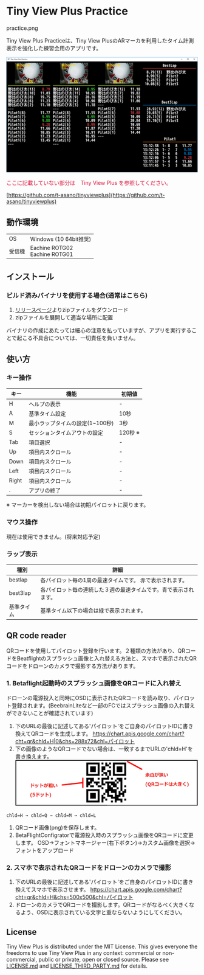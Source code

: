 # Tiny View Plus Practice

practice.png

Tiny View Plus Practiceは、Tiny View PlusのARマーカを利用したタイム計測表示を強化した練習会用のアプリです。

![tinyviewpluspractice](docs/practice.png)

<font color="crimson">ここに記載していない部分は　Tiny View Plus を参照してください。</font>

[https://github.com/t-asano/tinyviewplus](https://github.com/t-asano/tinyviewplus)


## 動作環境

<table>
<tr>
<td>OS</td><td>Windows (10 64bit推奨)</td>
</tr>
<tr>
<td>受信機</td><td>Eachine ROTG02<br/>Eachine ROTG01</td>
</tr>
</table>


## インストール

### ビルド済みバイナリを使用する場合(通常はこちら)

1. [リリースページ](https://github.com/chibaron/tinyviewpluspractice/releases)よりzipファイルをダウンロード
2. zipファイルを展開して適当な場所に配置

バイナリの作成にあたっては細心の注意を払っていますが、アプリを実行することで起こる不具合については、一切責任を負いません。


## 使い方

### キー操作

| キー | 機能 | 初期値 |
|---|---|---|
| H | ヘルプの表示 | - |
| A | 基準タイム設定 | 10秒 |
| M | 最小ラップタイムの設定(1~100秒) | 3秒 |
| S | セッションタイムアウトの設定 | 120秒 ※|
| Tab | 項目選択 | - |
| Up | 項目内スクロール | - |
| Down | 項目内スクロール| - |
| Left | 項目内スクロール | - |
| Right| 項目内スクロール | - |
| . | アプリの終了 | - |

※ マーカーを検出しない場合は初期パイロットに戻ります。


### マウス操作

現在は使用できません。(将来対応予定)

### ラップ表示

| 種別　| 詳細 |
|---|---|
| bestlap | 各パイロット毎の1周の最速タイムです。 赤で表示されます。|
| best3lap | 各パイロット毎の連続した３週の最速タイムです。青で表示されます。|
| 基準タイム | 基準タイム以下の場合は緑で表示されます。|



## QR code reader

QRコードを使用してパイロット登録を行います。２種類の方法があり、QRコードをBeatflightのスプラッシュ画像と入れ替える方法と、スマホで表示されたQRコードをドローンのカメラで撮影する方法があります。

### 1. Betaflight起動時のスプラッシュ画像をQRコードに入れ替え

ドローンの電源投入と同時にOSDに表示されたQRコードを読み取り、パイロット登録されます。(BeebrainLiteなど一部のFCではスプラッシュ画像の入れ替えができないことが確認されています)


1. 下のURLの最後に記述してある'パイロット'をご自身のパイロットIDに書き換えてQRコードを生成します。
https://chart.apis.google.com/chart?cht=qr&chld=H|0&chs=288x72&chl=パイロット
1. 下の画像のようなQRコードでない場合は、一致するまでURLの'chld=H'を書き換えます。
![docs/qr.bmp](docs/qr.bmp)
```
chld=H → chld=Q → chld=M → chld=L 
```
1. QRコード画像(png)を保存します。
1. BetaFlightConfigratorで電源投入時のスプラッシュ画像をQRコードに変更します。
OSD→フォントマネージャー(右下ボタン)→カスタム画像を選択→フォントをアップロード


### 2. スマホで表示されたQRコードをドローンのカメラで撮影

1. 下のURLの最後に記述してある'パイロット'をご自身のパイロットIDに書き換えてスマホで表示させます。
https://chart.apis.google.com/chart?cht=qr&chld=H&chs=500x500&chl=パイロット
1. ドローンのカメラでQRコードを撮影します。QRコードがなるべく大きくなるよう、OSDに表示されている文字と重ならないようにしてください。




## License

Tiny View Plus is distributed under the MIT License. This gives everyone the freedoms to use Tiny View Plus in any context: commercial or non-commercial, public or private, open or closed source. Please see [LICENSE.md](LICENSE.md) and [LICENSE\_THIRD\_PARTY.md](LICENSE_THIRD_PARTY.md) for details.
